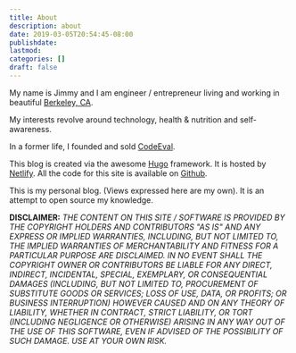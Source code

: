 ```yaml
---
title: About
description: about
date: 2019-03-05T20:54:45-08:00
publishdate: 
lastmod: 
categories: []
draft: false
---
```

My name is Jimmy and I am engineer / entrepreneur living and working in beautiful [Berkeley, CA](https://en.wikipedia.org/wiki/Berkeley,_California).

My interests revolve around technology, health & nutrition and self-awareness.

In a former life, I founded and sold [CodeEval](https://techcrunch.com/2012/08/02/hirevue-acquires-codeeval-a-programmer-evaluation-tool-for-recruiters/).


This blog is created via the awesome [Hugo](https://gohugo.io/) framework. It is hosted by [Netlify](https://www.netlify.com/). All the code for this site is available on [Github](https://github.com/jimmyislive/blog).

This is my personal blog. (Views expressed here are my own). It is an attempt to open source my knowledge.  
  

**DISCLAIMER:** *THE CONTENT ON THIS SITE / SOFTWARE IS PROVIDED BY THE COPYRIGHT HOLDERS AND CONTRIBUTORS "AS IS" AND ANY EXPRESS OR IMPLIED WARRANTIES, INCLUDING, BUT NOT LIMITED TO, THE IMPLIED WARRANTIES OF MERCHANTABILITY AND FITNESS FOR A PARTICULAR PURPOSE ARE DISCLAIMED. IN NO EVENT SHALL THE COPYRIGHT OWNER OR CONTRIBUTORS BE LIABLE FOR ANY DIRECT, INDIRECT, INCIDENTAL, SPECIAL, EXEMPLARY, OR CONSEQUENTIAL DAMAGES (INCLUDING, BUT NOT LIMITED TO, PROCUREMENT OF SUBSTITUTE GOODS OR SERVICES; LOSS OF USE, DATA, OR PROFITS; OR BUSINESS INTERRUPTION) HOWEVER CAUSED AND ON ANY THEORY OF LIABILITY, WHETHER IN CONTRACT, STRICT LIABILITY, OR TORT (INCLUDING NEGLIGENCE OR OTHERWISE) ARISING IN ANY WAY OUT OF THE USE OF THIS SOFTWARE, EVEN IF ADVISED OF THE POSSIBILITY OF SUCH DAMAGE. USE AT YOUR OWN RISK.*
